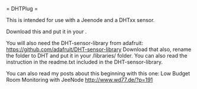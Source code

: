 = DHTPlug =

This is intended for use with a Jeenode and a DHTxx sensor.

Download this and put it in your <arduinosketchbookfolder>.

You will also need the DHT-sensor-library from adafruit:
https://github.com/adafruit/DHT-sensor-library
Download that also, rename the folder to DHT and put it in
your <arduinosketchbookfolder>/libraries/ folder. You can 
also read the instruction in the readme.txt included in the
DHT-sensor-library. 

You can also read my posts about this beginning with this one:
Low Budget Room Monitoring with JeeNode http://www.wd77.de/?p=191
